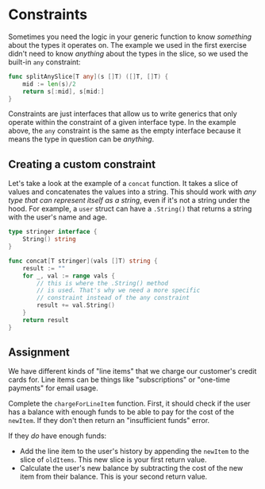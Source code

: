 # Constraints

Sometimes you need the logic in your generic function to know _something_ about the types it operates on. The example we used in the first exercise didn't need to know _anything_ about the types in the slice, so we used the built-in `any` constraint:

```go
func splitAnySlice[T any](s []T) ([]T, []T) {
    mid := len(s)/2
    return s[:mid], s[mid:]
}
```

Constraints are just interfaces that allow us to write generics that only operate within the constraint of a given interface type. In the example above, the `any` constraint is the same as the empty interface because it means the type in question can be _anything_.

## Creating a custom constraint

Let's take a look at the example of a `concat` function. It takes a slice of values and concatenates the values into a string. This should work with _any type that can represent itself as a string_, even if it's not a string under the hood. For example, a `user` struct can have a `.String()` that returns a string with the user's name and age.

```go
type stringer interface {
    String() string
}

func concat[T stringer](vals []T) string {
    result := ""
    for _, val := range vals {
        // this is where the .String() method
        // is used. That's why we need a more specific
        // constraint instead of the any constraint
        result += val.String()
    }
    return result
}
```

## Assignment

We have different kinds of "line items" that we charge our customer's credit cards for. Line items can be things like "subscriptions" or "one-time payments" for email usage.

Complete the `chargeForLineItem` function. First, it should check if the user has a balance with enough funds to be able to pay for the cost of the `newItem`. If they don't then return an "insufficient funds" error.

If they _do_ have enough funds:

* Add the line item to the user's history by appending the `newItem` to the slice of `oldItems`. This new slice is your first return value.
* Calculate the user's new balance by subtracting the cost of the new item from their balance. This is your second return value.


